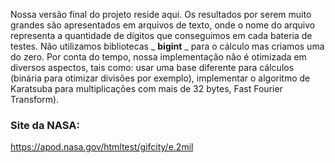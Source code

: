 Nossa versão final do projeto reside aqui. Os resultados por serem muito grandes são apresentados em arquivos de texto, onde o nome do arquivo representa a quantidade de dígitos que conseguimos em cada bateria de testes.
Não utilizamos bibliotecas _ __bigint__ _ para o cálculo mas criamos uma do zero. Por conta do tempo, nossa implementação não é otimizada em diversos aspectos, tais como: usar uma base diferente para cálculos (binária para otimizar divisões por exemplo), implementar o algoritmo de Karatsuba para multiplicações com mais de 32 bytes, Fast Fourier Transform). 



### Site da NASA:

https://apod.nasa.gov/htmltest/gifcity/e.2mil
